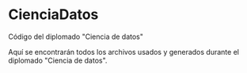 # CienciaDatos
Código del diplomado "Ciencia de datos"

Aquí se encontrarán todos los archivos usados y generados durante el diplomado "Ciencia de datos".
